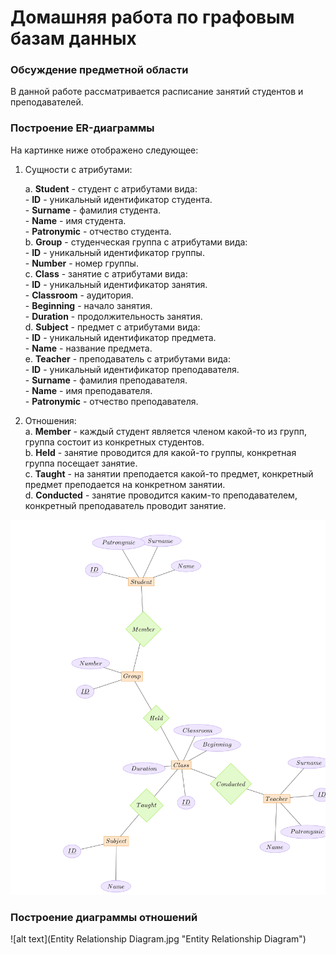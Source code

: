 # Домашняя работа по графовым базам данных

### Обсуждение предметной области

В данной работе рассматривается расписание занятий студентов и преподавателей.

### Построение ER-диаграммы

На картинке ниже отображено следующее:

1) Сущности с атрибутами:

    a. **Student** - студент с атрибутами вида:  
        - **ID** - уникальный идентификатор студента.  
        - **Surname** - фамилия студента.  
        - **Name** - имя студента.  
        - **Patronymic** - отчество студента.  
    b. **Group** - студенческая группа с атрибутами вида:  
        - **ID** - уникальный идентификатор группы.  
        - **Number** - номер группы.  
    с. **Class** - занятие с атрибутами вида:  
        - **ID** - уникальный идентификатор занятия.  
        - **Classroom** - аудитория.  
        - **Beginning** - начало занятия.  
        - **Duration** - продолжительность занятия.  
    d. **Subject** - предмет с атрибутами вида:  
        - **ID** - уникальный идентификатор предмета.  
        - **Name** - название предмета.  
    e. **Teacher** - преподаватель с атрибутами вида:  
        - **ID** - уникальный идентификатор преподавателя.  
        - **Surname** - фамилия преподавателя.  
        - **Name** - имя преподавателя.  
        - **Patronymic** - отчество преподавателя.

2) Отношения:  
    a. **Member** - каждый студент является членом какой-то из групп, группа состоит из конкретных студентов.  
    b. **Held** - занятие проводится для какой-то группы, конкретная группа посещает занятие.  
    c. **Taught** - на занятии преподается какой-то предмет, конкретный предмет преподается на конкретном занятии.  
    d. **Conducted** - занятие проводится каким-то преподавателем, конкретный преподаватель проводит занятие.


![alt text](ertikz.jpg "ER-diagram created in Tikz")


### Построение диаграммы отношений


![alt text](Entity Relationship Diagram.jpg "Entity Relationship Diagram")
